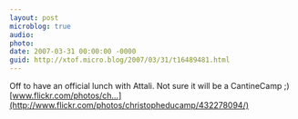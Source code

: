 ```yaml
---
layout: post
microblog: true
audio: 
photo: 
date: 2007-03-31 00:00:00 -0000
guid: http://xtof.micro.blog/2007/03/31/t16489481.html
---
```

Off to have an official lunch with Attali. Not sure it will be a CantineCamp ;) [www.flickr.com/photos/ch...](http://www.flickr.com/photos/christopheducamp/432278094/)
